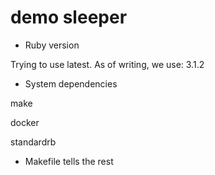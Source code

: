 # demo sleeper

* Ruby version

Trying to use latest.
As of writing, we use:
3.1.2

* System dependencies

make

docker

standardrb

* Makefile tells the rest
